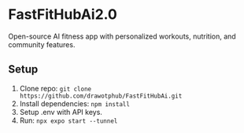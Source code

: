 # FastFitHubAi2.0
Open-source AI fitness app with personalized workouts, nutrition, and community features.

## Setup
1. Clone repo: `git clone https://github.com/drawotphub/FastFitHubAi.git`
2. Install dependencies: `npm install`
3. Setup .env with API keys.
4. Run: `npx expo start --tunnel`
